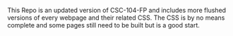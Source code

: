 This Repo is an updated version of CSC-104-FP and includes more flushed versions of every webpage and their related CSS. The CSS is by no means complete and some pages still need to be built but is a good start. 
